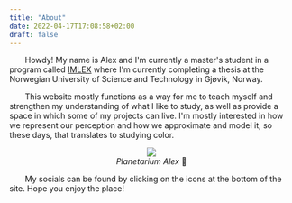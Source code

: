 ```yaml
---
title: "About"
date: 2022-04-17T17:08:58+02:00
draft: false
---
```


&nbsp;&nbsp;&nbsp;&nbsp;&nbsp;&nbsp; Howdy! My name is Alex and I'm currently a master's student in a program called [IMLEX](https://imlex.org/) where I'm currently completing a thesis at the Norwegian University of Science and Technology in Gjøvik, Norway.

&nbsp;&nbsp;&nbsp;&nbsp;&nbsp;&nbsp; This website mostly functions as a way for me to teach myself and strengthen my understanding of what I like to study, as well as provide a space in which some of my projects can live. I'm mostly interested in how we represent our perception and how we approximate and model it, so these days, that translates to studying color.
<div style="text-align:center">
<figure><img src="/planetarium.png" />
<figcaption><i>Planetarium Alex</i> 🔮</figcaption>
</figure></div>

&nbsp;&nbsp;&nbsp;&nbsp;&nbsp;&nbsp; My socials can be found by clicking on the icons at the bottom of the site. Hope you enjoy the place!